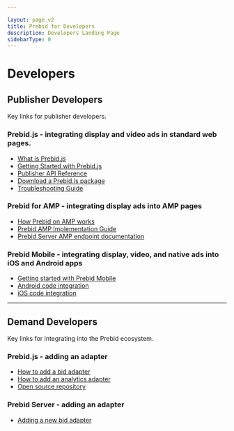 ```yaml
---

layout: page_v2
title: Prebid for Developers
description: Developers Landing Page
sidebarType: 0
---
```


<a name="publisher_developers"/>


# Developers

## Publisher Developers

Key links for publisher developers.

### Prebid.js - integrating display and video ads in standard web pages.

+ [What is Prebid.js]({{site.baseurl}}/prebid/prebidjs.html)
+ [Getting Started with Prebid.js]({{site.baseurl}}/dev-docs/getting-started.html)
+ [Publisher API Reference]({{site.baseurl}}/dev-docs/publisher-api-reference.html)
+ [Download a Prebid.js package]({{site.baseurl}}/download.html)
+ [Troubleshooting Guide]({{site.baseurl}}/dev-docs/prebid-troubleshooting-guide.html)

### Prebid for AMP - integrating display ads into AMP pages

+ [How Prebid on AMP works]({{site.baseurl}}/dev-docs/how-prebid-on-amp-works.html)
+ [Prebid AMP Implementation Guide]({{site.baseurl}}/dev-docs/show-prebid-ads-on-amp-pages.html)
+ [Prebid Server AMP endpoint documentation]({{site.baseurl}}/prebid-server/endpoints/openrtb2/amp.html)

### Prebid Mobile - integrating display, video, and native ads into iOS and Android apps

+ [Getting started with Prebid Mobile]({{site.baseurl}}/prebid-mobile/prebid-mobile-pbs.html)
+ [Android code integration]({{site.baseurl}}/prebid-mobile/code-integration-ios.html)
+ [iOS code integration]({{site.baseurl}}/prebid-mobile/code-integration-android.html)

---

<a name="demand_developers"/>

## Demand Developers

Key links for integrating into the Prebid ecosystem.

### Prebid.js - adding an adapter

+ [How to add a bid adapter]({{site.baseurl}}/dev-docs/bidder-adaptor.html)
+ [How to add an analytics adapter]({{site.baseurl}}/dev-docs/integrate-with-the-prebid-analytics-api.html)
+ [Open source repository](https://github.com/prebid/Prebid.js)

### Prebid Server - adding an adapter

+ [Adding a new bid adapter]({{site.baseurl}}/prebid-server/developers/add-new-bidder.html)
